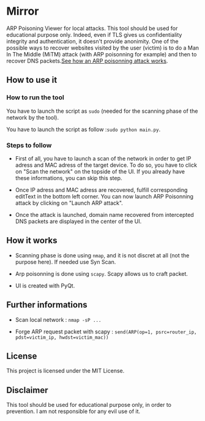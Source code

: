 # Mirror
ARP Poisoning Viewer for local attacks. This tool should be used for educational purpose only. Indeed, even if TLS gives us confidentiality integrity and authentication, it doesn't provide anonimity. One of the possible ways to recover  websites visited by the user (victim) is to do a Man In The Middle (MiTM) attack (with ARP poisonning for example) and then to recover DNS packets.[See how an ARP poisonning attack works](https://www.quora.com/How-does-an-arp-attack-work). 

## How to use it

### How to run the tool

You have to launch the script as ```sudo``` (needed for the scanning phase of the network by the tool).

You have to launch the script as follow :```sudo python main.py```.

### Steps to follow

* First of all, you have to launch a scan of the network in order to get IP adress and MAC adress of the target device. To do so, you have to click on "Scan the network" on the topside of the UI. If you already have these informations, you can skip this step.

* Once IP adress and MAC adress are recovered, fulfill corresponding editText in the bottom left corner. You can now launch ARP Poisonning attack by clicking on "Launch ARP attack".

* Once the attack is launched, domain name recovered from intercepted DNS packets are displayed in the center of the UI.


## How it works

* Scanning phase is done using ```nmap```, and it is not discret at all (not the purpose here). If needed use Syn Scan.

* Arp poisonning is done using ```scapy```. Scapy allows us to craft packet.

* UI is created with PyQt.

## Further informations

* Scan local network : ```nmap -sP ...```

* Forge ARP request packet with scapy : ```send(ARP(op=1, psrc=router_ip, pdst=victim_ip, hwdst=victim_mac))```

## License

This project is licensed under the MIT License.


## Disclaimer

This tool should be used for educational purpose only, in order to prevention. I am not responsible for any evil use of it.
